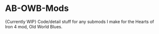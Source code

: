 # AB-OWB-Mods
{Currently WIP} Code/detail stuff for any submods I make for the Hearts of Iron 4 mod, Old World Blues.
